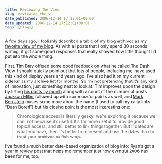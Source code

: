 ```yaml
---
title: Reviewing The View
slug: reviewing_the_v
date_published: 2006-12-14 17:12:01+00:00
date_updated: 2006-12-14 17:12:01+00:00
tags: [blogs]
---
```

A few days ago, I foolishly described a table of my blog archives as my [favorite view of my blog](/2006/12/08/my_favorite_vie). As with all posts that I only spend 30 seconds writing, it got some good responses that really showed how little thought I’d put into the whole thing.

First, [Tim Bray](http://www.tbray.org/ongoing/When/200x/2006/12/08/Calendar) offered some good feedback on what he called The Dash View. I should quickly point out that lots of people, including me, have used this kind of display years and years ago. I’ve also had it on my current sidebar as my archive list for months. So I’m not pretending that it’s any kind of innovation, just something neat to look at. Tim improves upon the design by listing [his posts by month](http://www.tbray.org/ongoing/When/) along with a count of the number of posts.
[Jackson Miller](http://jaxn.org/articles/2006/12/09/managing-years-worth-of-posts) followed up with some useful points as well, and [Mark Bernstein](http://markbernstein.org/Dec0601/IndexingYourArchives.html) muses some more about the name (I used to call my daily links “Dash Bored”) but his closing point is the most interesting one:

> Chronological access is literally geeky: we’re exploring it because we can, not because it’s useful. It’s far more useful to provide good topical access, and still better to link things together. But if dates are what you have, then it’s better to represent and use the dates than to treat your archives as fish wrap.

I’ve found a much better date-based organization of blog info: Ryan’s got a [year in review](http://www.sixfoot6.com/archives/2006/12/timeline_of_maj.html) post that helps me remember just how eventful 2006 has been for me, too.
